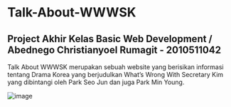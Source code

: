 # Talk-About-WWWSK

## Project Akhir Kelas Basic Web Development / Abednego Christianyoel Rumagit - 2010511042

Talk About WWWSK merupakan sebuah website yang berisikan informasi tentang Drama Korea yang berjudulkan What’s Wrong With Secretary Kim yang dibintangi oleh Park Seo Jun dan juga Park Min Young.

![image](https://user-images.githubusercontent.com/76165733/187017030-c0a9470f-9722-433c-a5a5-d89bf0ba688b.png)
